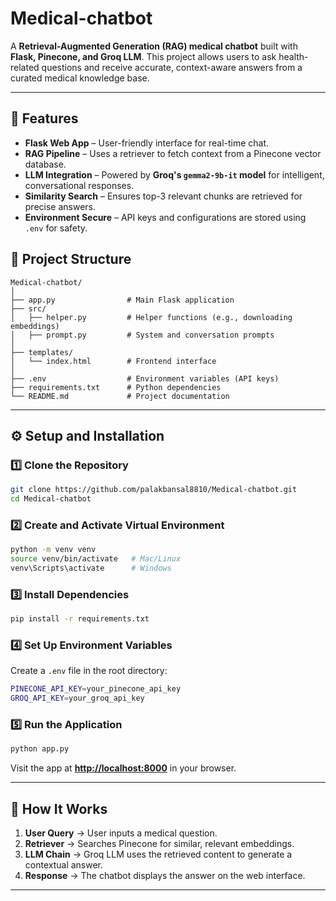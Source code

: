 # Medical-chatbot

A **Retrieval-Augmented Generation (RAG) medical chatbot** built with **Flask, Pinecone, and Groq LLM**. This project allows users to ask health-related questions and receive accurate, context-aware answers from a curated medical knowledge base.

---

## 🚀 Features

* **Flask Web App** – User-friendly interface for real-time chat.
* **RAG Pipeline** – Uses a retriever to fetch context from a Pinecone vector database.
* **LLM Integration** – Powered by **Groq's `gemma2-9b-it` model** for intelligent, conversational responses.
* **Similarity Search** – Ensures top-3 relevant chunks are retrieved for precise answers.
* **Environment Secure** – API keys and configurations are stored using `.env` for safety.
## 📂 Project Structure

```
Medical-chatbot/
│
├── app.py                # Main Flask application
├── src/
│   ├── helper.py         # Helper functions (e.g., downloading embeddings)
│   ├── prompt.py         # System and conversation prompts
│
├── templates/
│   └── index.html        # Frontend interface
│
├── .env                  # Environment variables (API keys)
├── requirements.txt      # Python dependencies
└── README.md             # Project documentation
```

---

## ⚙️ Setup and Installation

### 1️⃣ Clone the Repository

```bash
git clone https://github.com/palakbansal8810/Medical-chatbot.git
cd Medical-chatbot
```

### 2️⃣ Create and Activate Virtual Environment

```bash
python -m venv venv
source venv/bin/activate   # Mac/Linux
venv\Scripts\activate      # Windows
```

### 3️⃣ Install Dependencies

```bash
pip install -r requirements.txt
```

### 4️⃣ Set Up Environment Variables

Create a `.env` file in the root directory:

```bash
PINECONE_API_KEY=your_pinecone_api_key
GROQ_API_KEY=your_groq_api_key
```

### 5️⃣ Run the Application

```bash
python app.py
```

Visit the app at **[http://localhost:8000](http://localhost:8000)** in your browser.

---

## 🧠 How It Works

1. **User Query** → User inputs a medical question.
2. **Retriever** → Searches Pinecone for similar, relevant embeddings.
3. **LLM Chain** → Groq LLM uses the retrieved content to generate a contextual answer.
4. **Response** → The chatbot displays the answer on the web interface.

---


